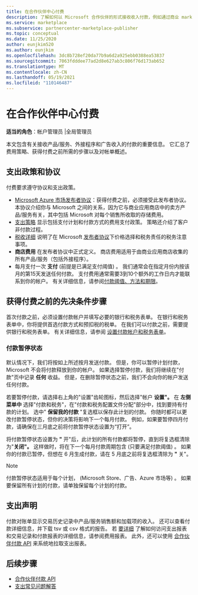 ```yaml
---
title: 在合作伙伴中心付费
description: 了解如何以 Microsoft 合作伙伴的形式接收收入付款，例如通过商业 marketplace 产品/服务、激励计划和云解决方案提供商计划。 包括支出策略、付出的支出状态和付出的支出。
ms.service: marketplace
ms.subservice: partnercenter-marketplace-publisher
ms.topic: conceptual
ms.date: 11/25/2020
author: eunjkim520
ms.author: eunjkim
ms.openlocfilehash: 3dc8b728ef20da77b9a6d2a925ebb0388ea53837
ms.sourcegitcommit: 7063fdddee77ad2d8e627ab3c806f76d173ab652
ms.translationtype: MT
ms.contentlocale: zh-CN
ms.lasthandoff: 05/19/2021
ms.locfileid: "110146487"
---
```

# <a name="getting-paid-in-partner-center"></a>在合作伙伴中心付费

**适当的角色**：帐户管理员 |全局管理员

本文包含有关接收产品/服务、外接程序和广告收入的付款的重要信息。 它汇总了费用策略、获得付费之前所需的步骤以及对帐单概述。

## <a name="payout-policies-and-agreements"></a>支出政策和协议

付费要求遵守协议和支出政策。

- [Microsoft Azure 市场发布者协议](/legal/marketplace/msft-publisher-agreement)：获得付费之前，必须接受此发布者协议。 本协议介绍你与 Microsoft 之间的关系，因为它与商业应用商店中的卖方产品/服务有关，其中包括 Microsoft 对每个销售所收取的存储费用。
- [支出策略](payout-policy-details.md) 显示包括支付计划和付款方式的费用支付政策。 策略还介绍了客户非付款过程。
- [税收详细](tax-details-marketplace.md) 说明了在 Microsoft [发布者协议](/legal/marketplace/msft-publisher-agreement)下价格选择和税务责任的税务注意事项。
- **商店费用** 在发布者协议中正式定义。 商店费用适用于由商业应用商店收集的所有产品/服务（包括外接程序）。
- 每月支付一次 **支付** (前提是已满足支付阈值) 。 我们通常会在指定月份内按该月的第15天发送任何付款。 支付费用通常需要3到10个额外的工作日内才能联系到你的帐户。 有关详细信息，请参阅[付款阈值、方法和期限](payment-thresholds-methods-timeframes.md)。

## <a name="prerequisite-steps-before-getting-paid"></a>获得付费之前的先决条件步骤

首次付款之前，必须设置付款帐户并填写必要的银行和税务表单。 在银行和税务表单中，你将提供首选付款方式和预扣税的税单。 在我们可以付款之前，需要提供银行和税务表单。 有关详细信息，请参阅 [设置付款帐户和税务表单](set-up-your-payout-account.md)。

### <a name="payout-hold-status"></a>付款暂停状态

默认情况下，我们将按如上所述按月发送付款。 但是，你可以暂停计划付款，Microsoft 不会将付款释放到你的帐户。 如果选择暂停付款，我们将继续在"付款"页中记录 **任何** 收益。 但是，在删除暂停状态之前，我们不会向你的帐户发送任何付款。

若要暂停付款，请选择右上角的"设置"齿轮图标，然后选择"帐户 **设置"。** 在 **左侧菜单中** 选择"付款和税务"，在"付款和税务配置文件分配"部分中，找到要持有付款的计划。 选中" **保留我的付款** "复选框以保存此计划的付款。 你随时都可以更改付款暂停状态，但你的决策将影响下一个每月付款。 例如，如果要暂停四月付款，请确保在三月底之前将付款暂停状态设置为“打开”。

将付款暂停状态设置为 **"** 开"后，此计划的所有付款都将暂停，直到将复选框清除为"**关闭"。** 这样做时，将在下一个每月付款周期包含 (只要满足付款阈值) 。 如果你的付款已暂停，但想在 6 月生成付款，请在 5 月底之前将复选框清除为 **"** 关"。

>[!Note]
> 付款暂停状态适用于每个计划， (Microsoft Store、广告、Azure 市场等) 。 如果要保留所有计划的付款，请单独保留每个计划的付款。

## <a name="payout-statements"></a>支出声明

付款对账单显示交易历史记录中产品/服务销售额和加载项的收入。 还可以查看付款详细信息，并下载 tsv 或 csv 格式的报告。 若 [要详细](payout-statement.md) 了解如何访问支出报表和交易记录和付款报表的详细信息，请参阅费用报表。 此外，还可以使用 [合作伙伴付款 API](https://apidocs.microsoft.com/services/partnerpayouts) 来系统地拉取支出报表。

## <a name="next-steps"></a>后续步骤

- [合作伙伴付款 API](https://apidocs.microsoft.com/services/partnerpayouts)
- [支出常见问题解答](payout-faq.md)